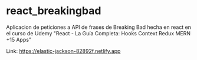 # react_breakingbad
Aplicacion de peticiones a API de frases de Breaking Bad hecha en react en el curso de Udemy "React - La Guía Completa: Hooks Context Redux MERN +15 Apps"

Link: https://elastic-jackson-82892f.netlify.app